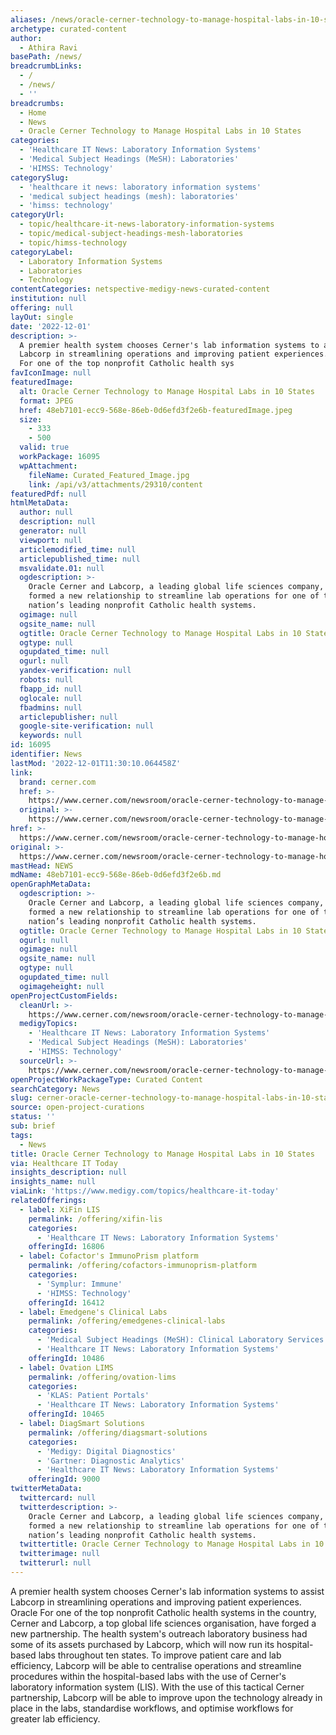 ```yaml
---
aliases: /news/oracle-cerner-technology-to-manage-hospital-labs-in-10-states
archetype: curated-content
author:
  - Athira Ravi
basePath: /news/
breadcrumbLinks:
  - /
  - /news/
  - ''
breadcrumbs:
  - Home
  - News
  - Oracle Cerner Technology to Manage Hospital Labs in 10 States
categories:
  - 'Healthcare IT News: Laboratory Information Systems'
  - 'Medical Subject Headings (MeSH): Laboratories'
  - 'HIMSS: Technology'
categorySlug:
  - 'healthcare it news: laboratory information systems'
  - 'medical subject headings (mesh): laboratories'
  - 'himss: technology'
categoryUrl:
  - topic/healthcare-it-news-laboratory-information-systems
  - topic/medical-subject-headings-mesh-laboratories
  - topic/himss-technology
categoryLabel:
  - Laboratory Information Systems
  - Laboratories
  - Technology
contentCategories: netspective-medigy-news-curated-content
institution: null
offering: null
layOut: single
date: '2022-12-01'
description: >-
  A premier health system chooses Cerner's lab information systems to assist
  Labcorp in streamlining operations and improving patient experiences. Oracle
  For one of the top nonprofit Catholic health sys
favIconImage: null
featuredImage:
  alt: Oracle Cerner Technology to Manage Hospital Labs in 10 States
  format: JPEG
  href: 48eb7101-ecc9-568e-86eb-0d6efd3f2e6b-featuredImage.jpeg
  size:
    - 333
    - 500
  valid: true
  workPackage: 16095
  wpAttachment:
    fileName: Curated_Featured_Image.jpg
    link: /api/v3/attachments/29310/content
featuredPdf: null
htmlMetaData:
  author: null
  description: null
  generator: null
  viewport: null
  articlemodified_time: null
  articlepublished_time: null
  msvalidate.01: null
  ogdescription: >-
    Oracle Cerner and Labcorp, a leading global life sciences company, have
    formed a new relationship to streamline lab operations for one of the
    nation’s leading nonprofit Catholic health systems.
  ogimage: null
  ogsite_name: null
  ogtitle: Oracle Cerner Technology to Manage Hospital Labs in 10 States
  ogtype: null
  ogupdated_time: null
  ogurl: null
  yandex-verification: null
  robots: null
  fbapp_id: null
  oglocale: null
  fbadmins: null
  articlepublisher: null
  google-site-verification: null
  keywords: null
id: 16095
identifier: News
lastMod: '2022-12-01T11:30:10.064458Z'
link:
  brand: cerner.com
  href: >-
    https://www.cerner.com/newsroom/oracle-cerner-technology-to-manage-hospital-labs-in-10-states
  original: >-
    https://www.cerner.com/newsroom/oracle-cerner-technology-to-manage-hospital-labs-in-10-states
href: >-
  https://www.cerner.com/newsroom/oracle-cerner-technology-to-manage-hospital-labs-in-10-states
original: >-
  https://www.cerner.com/newsroom/oracle-cerner-technology-to-manage-hospital-labs-in-10-states
mastHead: NEWS
mdName: 48eb7101-ecc9-568e-86eb-0d6efd3f2e6b.md
openGraphMetaData:
  ogdescription: >-
    Oracle Cerner and Labcorp, a leading global life sciences company, have
    formed a new relationship to streamline lab operations for one of the
    nation’s leading nonprofit Catholic health systems.
  ogtitle: Oracle Cerner Technology to Manage Hospital Labs in 10 States
  ogurl: null
  ogimage: null
  ogsite_name: null
  ogtype: null
  ogupdated_time: null
  ogimageheight: null
openProjectCustomFields:
  cleanUrl: >-
    https://www.cerner.com/newsroom/oracle-cerner-technology-to-manage-hospital-labs-in-10-states
  medigyTopics:
    - 'Healthcare IT News: Laboratory Information Systems'
    - 'Medical Subject Headings (MeSH): Laboratories'
    - 'HIMSS: Technology'
  sourceUrl: >-
    https://www.cerner.com/newsroom/oracle-cerner-technology-to-manage-hospital-labs-in-10-states
openProjectWorkPackageType: Curated Content
searchCategory: News
slug: cerner-oracle-cerner-technology-to-manage-hospital-labs-in-10-states
source: open-project-curations
status: ''
sub: brief
tags:
  - News
title: Oracle Cerner Technology to Manage Hospital Labs in 10 States
via: Healthcare IT Today
insights_description: null
insights_name: null
viaLink: 'https://www.medigy.com/topics/healthcare-it-today'
relatedOfferings:
  - label: XiFin LIS
    permalink: /offering/xifin-lis
    categories:
      - 'Healthcare IT News: Laboratory Information Systems'
    offeringId: 16806
  - label: Cofactor's ImmunoPrism platform
    permalink: /offering/cofactors-immunoprism-platform
    categories:
      - 'Symplur: Immune'
      - 'HIMSS: Technology'
    offeringId: 16412
  - label: Emedgene's Clinical Labs
    permalink: /offering/emedgenes-clinical-labs
    categories:
      - 'Medical Subject Headings (MeSH): Clinical Laboratory Services'
      - 'Healthcare IT News: Laboratory Information Systems'
    offeringId: 10486
  - label: Ovation LIMS
    permalink: /offering/ovation-lims
    categories:
      - 'KLAS: Patient Portals'
      - 'Healthcare IT News: Laboratory Information Systems'
    offeringId: 10465
  - label: DiagSmart Solutions
    permalink: /offering/diagsmart-solutions
    categories:
      - 'Medigy: Digital Diagnostics'
      - 'Gartner: Diagnostic Analytics'
      - 'Healthcare IT News: Laboratory Information Systems'
    offeringId: 9000
twitterMetaData:
  twittercard: null
  twitterdescription: >-
    Oracle Cerner and Labcorp, a leading global life sciences company, have
    formed a new relationship to streamline lab operations for one of the
    nation’s leading nonprofit Catholic health systems.
  twittertitle: Oracle Cerner Technology to Manage Hospital Labs in 10 States
  twitterimage: null
  twitterurl: null
---
```

<p>A premier health system chooses Cerner's lab information systems to assist Labcorp in streamlining operations and improving patient experiences. Oracle For one of the top nonprofit Catholic health systems in the country, Cerner and Labcorp, a top global life sciences organisation, have forged a new partnership. The health system's outreach laboratory business had some of its assets purchased by Labcorp, which will now run its hospital-based labs throughout ten states. To improve patient care and lab efficiency, Labcorp will be able to centralise operations and streamline procedures within the hospital-based labs with the use of Cerner's laboratory information system (LIS). With the use of this tactical Cerner partnership, Labcorp will be able to improve upon the technology already in place in the labs, standardise workflows, and optimise workflows for greater lab efficiency.</p>